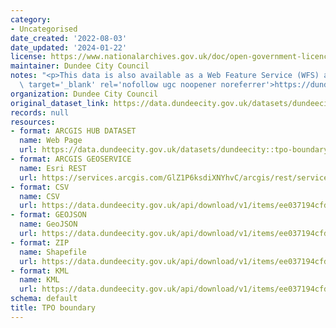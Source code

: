 ```yaml
---
category:
- Uncategorised
date_created: '2022-08-03'
date_updated: '2024-01-22'
license: https://www.nationalarchives.gov.uk/doc/open-government-licence/version/3/
maintainer: Dundee City Council
notes: "<p>This data is also available as a Web Feature Service (WFS) at\_<a href='https://dundeecity.maps.arcgis.com/home/item.html?id=fb6c579e53d34149b895aff86c24d069#overview'\
  \ target='_blank' rel='nofollow ugc noopener noreferrer'>https://dundeecity.maps.arcgis.com/home/item.html?id=fb6c579e53d34149b895aff86c24d069#overview</a></p>"
organization: Dundee City Council
original_dataset_link: https://data.dundeecity.gov.uk/datasets/dundeecity::tpo-boundary
records: null
resources:
- format: ARCGIS HUB DATASET
  name: Web Page
  url: https://data.dundeecity.gov.uk/datasets/dundeecity::tpo-boundary
- format: ARCGIS GEOSERVICE
  name: Esri REST
  url: https://services.arcgis.com/GlZ1P6ksdiXNYhvC/arcgis/rest/services/TPO_edits_view/FeatureServer/0
- format: CSV
  name: CSV
  url: https://data.dundeecity.gov.uk/api/download/v1/items/ee037194cfde49759544045a5f0e126c/csv?layers=0
- format: GEOJSON
  name: GeoJSON
  url: https://data.dundeecity.gov.uk/api/download/v1/items/ee037194cfde49759544045a5f0e126c/geojson?layers=0
- format: ZIP
  name: Shapefile
  url: https://data.dundeecity.gov.uk/api/download/v1/items/ee037194cfde49759544045a5f0e126c/shapefile?layers=0
- format: KML
  name: KML
  url: https://data.dundeecity.gov.uk/api/download/v1/items/ee037194cfde49759544045a5f0e126c/kml?layers=0
schema: default
title: TPO boundary
---
```

